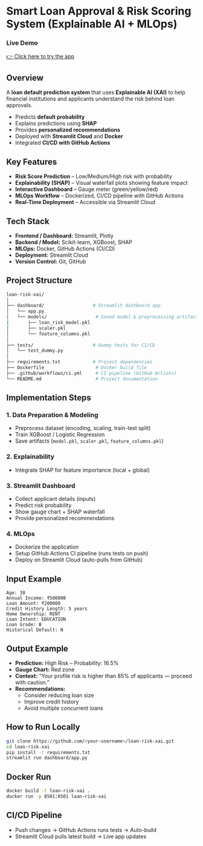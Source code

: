 # **Smart Loan Approval & Risk Scoring System (Explainable AI + MLOps)**

### **Live Demo**
[👉 Click here to try the app]([https://your-app-url.streamlit.app](https://smart-loan-approval-risk-scoring-system-hjem2lirywhaki2ikh3mws.streamlit.app/))

## **Overview**
A **loan default prediction system** that uses **Explainable AI (XAI)** to help financial institutions and applicants understand the risk behind loan approvals.
* Predicts **default probability**
* Explains predictions using **SHAP**
* Provides **personalized recommendations**
* Deployed with **Streamlit Cloud** and **Docker**
* Integrated **CI/CD with GitHub Actions**

## **Key Features**
* **Risk Score Prediction** – Low/Medium/High risk with probability
* **Explainability (SHAP)** – Visual waterfall plots showing feature impact
* **Interactive Dashboard** – Gauge meter (green/yellow/red)
* **MLOps Workflow** – Dockerized, CI/CD pipeline with GitHub Actions
* **Real-Time Deployment** – Accessible via Streamlit Cloud

## **Tech Stack**
* **Frontend / Dashboard:** Streamlit, Plotly
* **Backend / Model:** Scikit-learn, XGBoost, SHAP
* **MLOps:** Docker, GitHub Actions (CI/CD)
* **Deployment:** Streamlit Cloud
* **Version Control:** Git, GitHub

## **Project Structure**
```bash
loan-risk-xai/
│
├── dashboard/                  # Streamlit dashboard app
│   └── app.py
│   └── models/                  # Saved model & preprocessing artifacts
|       ├── loan_risk_model.pkl
│       ├── scaler.pkl
│       └── feature_columns.pkl
│
├── tests/                      # Dummy tests for CI/CD
│   └── test_dummy.py
│
├── requirements.txt            # Project dependencies
├── Dockerfile                   # Docker build file
├── .github/workflows/ci.yml     # CI pipeline (GitHub Actions)
└── README.md                    # Project documentation
```

## **Implementation Steps**
### 1. **Data Preparation & Modeling**
* Preprocess dataset (encoding, scaling, train-test split)
* Train XGBoost / Logistic Regression
* Save artifacts (`model.pkl`, `scaler.pkl`, `feature_columns.pkl`)

### 2. **Explainability**
* Integrate SHAP for feature importance (local + global)

### 3. **Streamlit Dashboard**
* Collect applicant details (inputs)
* Predict risk probability
* Show gauge chart + SHAP waterfall
* Provide personalized recommendations

### 4. **MLOps**
* Dockerize the application
* Setup GitHub Actions CI pipeline (runs tests on push)
* Deploy on Streamlit Cloud (auto-pulls from GitHub)

## **Input Example**
```text
Age: 30
Annual Income: ₹500000
Loan Amount: ₹200000
Credit History Length: 5 years
Home Ownership: RENT
Loan Intent: EDUCATION
Loan Grade: B
Historical Default: N
```

## **Output Example**
* **Prediction:** High Risk – Probability: 16.5%
* **Gauge Chart:** Red zone
* **Context:** “Your profile risk is higher than 85% of applicants — proceed with caution.”
* **Recommendations:**
  * Consider reducing loan size
  * Improve credit history
  * Avoid multiple concurrent loans

## **How to Run Locally**
```bash
git clone https://github.com/<your-username>/loan-risk-xai.git
cd loan-risk-xai
pip install -r requirements.txt
streamlit run dashboard/app.py
```

## **Docker Run**
```bash
docker build -t loan-risk-xai .
docker run -p 8501:8501 loan-risk-xai
```

## **CI/CD Pipeline**
* Push changes → GitHub Actions runs tests → Auto-build
* Streamlit Cloud pulls latest build → Live app updates

